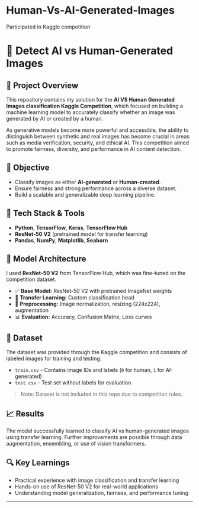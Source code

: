 # Human-Vs-AI-Generated-Images
Participated in Kaggle competition 

# 🧠 Detect AI vs Human-Generated Images  

## 📌 Project Overview

This repository contains my solution for the **AI VS Human Generated Images classification Kaggle Competition**, which focused on building a machine learning model to accurately classify whether an image was generated by AI or created by a human.

As generative models become more powerful and accessible, the ability to distinguish between synthetic and real images has become crucial in areas such as media verification, security, and ethical AI. This competition aimed to promote fairness, diversity, and performance in AI content detection.

## 🎯 Objective

- Classify images as either **AI-generated** or **Human-created**.
- Ensure fairness and strong performance across a diverse dataset.
- Build a scalable and generalizable deep learning pipeline.

## 🧰 Tech Stack & Tools

- **Python**, **TensorFlow**, **Keras**, **TensorFlow Hub**
- **ResNet-50 V2** (pretrained model for transfer learning)
- **Pandas**, **NumPy**, **Matplotlib**, **Seaborn**

## 🧠 Model Architecture

I used **ResNet-50 V2** from TensorFlow Hub, which was fine-tuned on the competition dataset.

- ✅ **Base Model:** ResNet-50 V2 with pretrained ImageNet weights
- 🔁 **Transfer Learning:** Custom classification head
- 🧼 **Preprocessing:** Image normalization, resizing (224x224), augmentation
- 📊 **Evaluation:** Accuracy, Confusion Matrix, Loss curves


## 🧪 Dataset

The dataset was provided through the Kaggle competition and consists of labeled images for training and testing.

- `train.csv` - Contains image IDs and labels (`0` for human, `1` for AI-generated)
- `test.csv`  - Test set without labels for evaluation

> Note: Dataset is not included in this repo due to competition rules.

## 📈 Results

The model successfully learned to classify AI vs human-generated images using transfer learning. Further improvements are possible through data augmentation, ensembling, or use of vision transformers.

## 🔍 Key Learnings

- Practical experience with image classification and transfer learning
- Hands-on use of ResNet-50 V2 for real-world applications
- Understanding model generalization, fairness, and performance tuning


---




